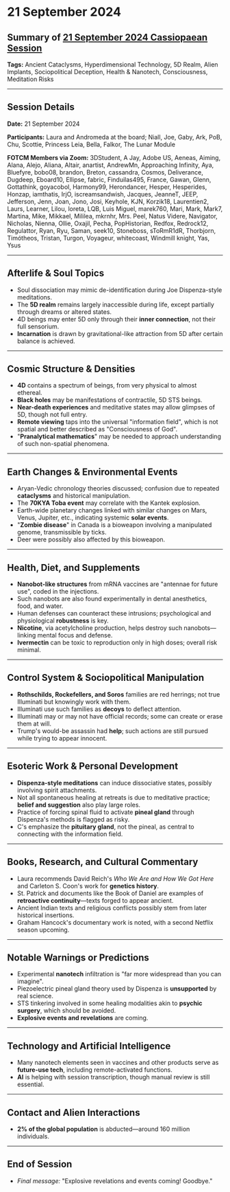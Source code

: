 # 21 September 2024

## Summary of [21 September 2024 Cassiopaean Session](https://cassiopaea.org/forum/threads/session-21-september-2024.55160/)

**Tags:** Ancient Cataclysms, Hyperdimensional Technology, 5D Realm, Alien Implants, Sociopolitical Deception, Health & Nanotech, Consciousness, Meditation Risks

---

## Session Details

**Date:** 21 September 2024

**Participants:** Laura and Andromeda at the board; Niall, Joe, Gaby, Ark, PoB, Chu, Scottie, Princess Leia, Bella, Falkor, The Lunar Module

**FOTCM Members via Zoom:** 3DStudent, A Jay, Adobe US, Aeneas, Aiming, Alana, Alejo, Aliana, Altair, anartist, AndrewMn, Approaching Infinity, Aya, Bluefyre, bobo08, brandon, Breton, cassandra, Cosmos, Deliverance, Dugdeep, Eboard10, Ellipse, fabric, Finduilas495, France, Gawan, Glenn, Gottathink, goyacobol, Harmony99, Herondancer, Hesper, Hesperides, Honzap, iamthatis, IrjO, iscreamsandwish, Jacques, JeanneT, JEEP, Jefferson, Jenn, Joan, Jono, Josi, Keyhole, KJN, Korzik18, Laurentien2, Laurs, Learner, Lilou, loreta, LQB, Luis Miguel, marek760, Mari, Mark, Mark7, Martina, Mike, Mikkael, Mililea, mkrnhr, Mrs. Peel, Natus Videre, Navigator, Nicholas, Nienna, Ollie, Oxajil, Pecha, PopHistorian, Redfox, Redrock12, Regulattor, Ryan, Ryu, Saman, seek10, Stoneboss, sToRmR1dR, Thorbjorn, Timótheos, Tristan, Turgon, Voyageur, whitecoast, Windmill knight, Yas, Ysus

---

## Afterlife & Soul Topics

- Soul dissociation may mimic de-identification during Joe Dispenza-style meditations.
- The **5D realm** remains largely inaccessible during life, except partially through dreams or altered states.
- 4D beings may enter 5D only through their **inner connection**, not their full sensorium.
- **Incarnation** is drawn by gravitational-like attraction from 5D after certain balance is achieved.

---

## Cosmic Structure & Densities

- **4D** contains a spectrum of beings, from very physical to almost ethereal.
- **Black holes** may be manifestations of contractile, 5D STS beings.
- **Near-death experiences** and meditative states may allow glimpses of 5D, though not full entry.
- **Remote viewing** taps into the universal "information field", which is not spatial and better described as "Consciousness of God".
- "**Pranalytical mathematics**" may be needed to approach understanding of such non-spatial phenomena.

---

## Earth Changes & Environmental Events

- Aryan-Vedic chronology theories discussed; confusion due to repeated **cataclysms** and historical manipulation.
- The **70KYA Toba event** may correlate with the Kantek explosion.
- Earth-wide planetary changes linked with similar changes on Mars, Venus, Jupiter, etc., indicating systemic **solar events**.
- "**Zombie disease**" in Canada is a bioweapon involving a manipulated genome, transmissible by ticks.
- Deer were possibly also affected by this bioweapon.

---

## Health, Diet, and Supplements

- **Nanobot-like structures** from mRNA vaccines are "antennae for future use", coded in the injections.
- Such nanobots are also found experimentally in dental anesthetics, food, and water.
- Human defenses can counteract these intrusions; psychological and physiological **robustness** is key.
- **Nicotine**, via acetylcholine production, helps destroy such nanobots—linking mental focus and defense.
- **Ivermectin** can be toxic to reproduction only in high doses; overall risk minimal.

---

## Control System & Sociopolitical Manipulation

- **Rothschilds, Rockefellers, and Soros** families are red herrings; not true Illuminati but knowingly work with them.
- Illuminati use such families as **decoys** to deflect attention.
- Illuminati may or may not have official records; some can create or erase them at will.
- Trump's would-be assassin had **help**; such actions are still pursued while trying to appear innocent.

---

## Esoteric Work & Personal Development

- **Dispenza-style meditations** can induce dissociative states, possibly involving spirit attachments.
- Not all spontaneous healing at retreats is due to meditative practice; **belief and suggestion** also play large roles.
- Practice of forcing spinal fluid to activate **pineal gland** through Dispenza's methods is flagged as risky.
- C's emphasize the **pituitary gland**, not the pineal, as central to connecting with the information field.

---

## Books, Research, and Cultural Commentary

- Laura recommends David Reich's *Who We Are and How We Got Here* and Carleton S. Coon's work for **genetics history**.
- St. Patrick and documents like the Book of Daniel are examples of **retroactive continuity**—texts forged to appear ancient.
- Ancient Indian texts and religious conflicts possibly stem from later historical insertions.
- Graham Hancock's documentary work is noted, with a second Netflix season upcoming.

---

## Notable Warnings or Predictions

- Experimental **nanotech** infiltration is "far more widespread than you can imagine".
- Piezoelectric pineal gland theory used by Dispenza is **unsupported** by real science.
- STS tinkering involved in some healing modalities akin to **psychic surgery**, which should be avoided.
- **Explosive events and revelations** are coming.

---

## Technology and Artificial Intelligence

- Many nanotech elements seen in vaccines and other products serve as **future-use tech**, including remote-activated functions.
- **AI** is helping with session transcription, though manual review is still essential.

---

## Contact and Alien Interactions

- **2% of the global population** is abducted—around 160 million individuals.

---

## End of Session

- *Final message:* "Explosive revelations and events coming! Goodbye."
